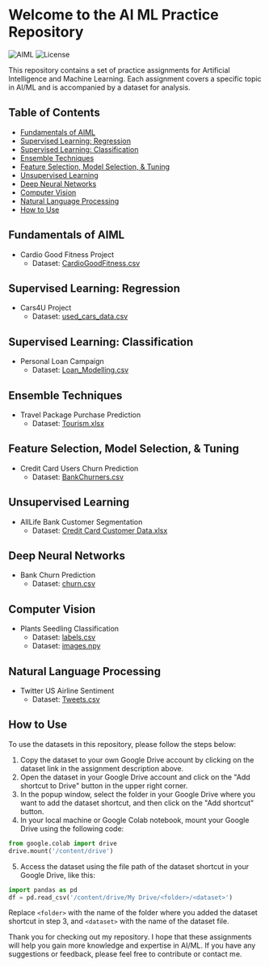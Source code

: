 # Welcome to the AI ML Practice Repository

![AIML](https://img.shields.io/badge/AIML-Practice-brightgreen.svg)
![License](https://img.shields.io/github/license/weprintmoney/aimlpractice.svg)

This repository contains a set of practice assignments for Artificial Intelligence and Machine Learning. Each assignment covers a specific topic in AI/ML and is accompanied by a dataset for analysis.

## Table of Contents

- [Fundamentals of AIML](#fundamentals-of-aiml)
- [Supervised Learning: Regression](#supervised-learning-regression)
- [Supervised Learning: Classification](#supervised-learning-classification)
- [Ensemble Techniques](#ensemble-techniques)
- [Feature Selection, Model Selection, & Tuning](#feature-selection-model-selection--tuning)
- [Unsupervised Learning](#unsupervised-learning)
- [Deep Neural Networks](#deep-neural-networks)
- [Computer Vision](#computer-vision)
- [Natural Language Processing](#natural-language-processing)
- [How to Use](#how-to-use)

## Fundamentals of AIML

- Cardio Good Fitness Project
  - Dataset: [CardioGoodFitness.csv](https://drive.google.com/file/d/1w0RZRoBmiIfO5HeZhghZeG9yRRRwP7Px/view?usp=sharing)

## Supervised Learning: Regression

- Cars4U Project
  - Dataset: [used_cars_data.csv](https://drive.google.com/file/d/18i_OKMqt5G33NjabFfCv2YKJHi5xvjya/view?usp=share_link)

## Supervised Learning: Classification

- Personal Loan Campaign
  - Dataset: [Loan_Modelling.csv](https://drive.google.com/file/d/1GkKw2gnlevH7oc3GKktZuo2BZpDBPoFv/view?usp=share_link)

## Ensemble Techniques

- Travel Package Purchase Prediction
  - Dataset: [Tourism.xlsx](https://docs.google.com/spreadsheets/d/1t0L2Ly37nkMq2UJqCwfCh5dO3zCFGJs-/edit?usp=share_link&ouid=105207491410102480746&rtpof=true&sd=true)

## Feature Selection, Model Selection, & Tuning

- Credit Card Users Churn Prediction
  - Dataset: [BankChurners.csv](https://drive.google.com/file/d/1o7DWPHcmaNsE4MAy6FHLeBe_Ej4I5KQY/view?usp=share_link)

## Unsupervised Learning

- AllLife Bank Customer Segmentation
  - Dataset: [Credit Card Customer Data.xlsx](https://docs.google.com/spreadsheets/d/1RXnmettXZ1E4wNtz8aHYdULhrsXWzPdt/edit?usp=share_link&ouid=105207491410102480746&rtpof=true&sd=true)

## Deep Neural Networks

- Bank Churn Prediction
  - Dataset: [churn.csv](https://drive.google.com/file/d/1LDsb1fzbMq-jK4BHVKD8SNEsPSZmWEhX/view?usp=share_link)

## Computer Vision

- Plants Seedling Classification
  - Dataset: [labels.csv](https://drive.google.com/file/d/1-EYgmxPDmwIBA6lvSCXTN6VeUx0Hys_A/view?usp=share_link)
  - Dataset: [images.npy](https://drive.google.com/file/d/1d6goNSozkTvoAYIXkIKKDg6A8sZp51F1/view?usp=share_link)

## Natural Language Processing

- Twitter US Airline Sentiment
  - Dataset: [Tweets.csv](https://drive.google.com/file/d/1ti9wfyVMgbojs39LGh6UhwubIJRey487/view?usp=share_link)

## How to Use

To use the datasets in this repository, please follow the steps below:

1. Copy the dataset to your own Google Drive account by clicking on the dataset link in the assignment description above.
2. Open the dataset in your Google Drive account and click on the "Add shortcut to Drive" button in the upper right corner.
3. In the popup window, select the folder in your Google Drive where you want to add the dataset shortcut, and then click on the "Add shortcut" button.
4. In your local machine or Google Colab notebook, mount your Google Drive using the following code:

```python
from google.colab import drive
drive.mount('/content/drive')
```

5. Access the dataset using the file path of the dataset shortcut in your Google Drive, like this:

```python
import pandas as pd
df = pd.read_csv('/content/drive/My Drive/<folder>/<dataset>')
```

Replace `<folder>` with the name of the folder where you added the dataset shortcut in step 3, and `<dataset>` with the name of the dataset file.

Thank you for checking out my repository. I hope that these assignments will help you gain more knowledge and expertise in AI/ML. If you have any suggestions or feedback, please feel free to contribute or contact me.
